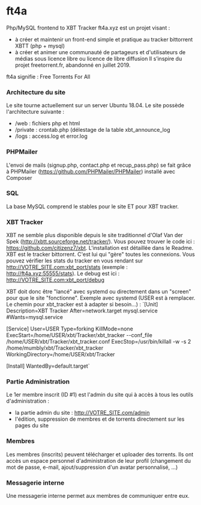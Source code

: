 # ft4a
Php/MySQL frontend to XBT Tracker
ft4a.xyz est un projet visant :
- à créer et maintenir un front-end simple et pratique au tracker bittorrent XBTT (php + mysql)
- à créer et animer une communauté de partageurs et d'utilisateurs de médias sous licence libre ou licence de libre diffusion
Il s’inspire du projet freetorrent.fr, abandonné en juillet 2019.

ft4a signifie : Free Torrents For All

### Architecture du site
Le site tourne actuellement sur un server Ubuntu 18.04.
Le site possède l'architecture suivante :
- /web : fichiers php et html
- /private : crontab.php (délestage de la table xbt_announce_log
- /logs : access.log et error.log

### PHPMailer
L'envoi de mails (signup.php, contact.php et recup_pass.php) se fait grâce à PHPMailer (https://github.com/PHPMailer/PHPMailer) installé avec Composer

### SQL
La base MySQL comprend le stables pour le site ET pour XBT tracker.

### XBT Tracker
XBT ne semble plus disponible depuis le site traditionnel d'Olaf Van der Spek (http://xbtt.sourceforge.net/tracker/).
Vous pouvez trouver le code ici : https://github.com/citizenz7/xbt. L'installation est détaillée dans le Readme.
XBT est le tracker bittorrent. C'est lui qui "gère" toutes les connexions.
Vous pouvez vérifier les stats du tracker en vous rendant sur http://VOTRE_SITE.com:xbt_port/stats (exemple : http://ft4a.xyz:55555/stats).
Le debug est ici : http://VOTRE_SITE.com:xbt_port/debug

XBT doit donc être "lancé" avec systemd ou directement dans un "screen" pour que le site "fonctionne".
Exemple avec systemd (USER est à remplacer. Le chemin pour xbt_tracker est à adapter si besoin...) :
`[Unit]
Description=XBT Tracker
After=network.target mysql.service
#Wants=mysql.service

[Service]
User=USER
Type=forking
KillMode=none
ExecStart=/home/USER/xbt/Tracker/xbt_tracker --conf_file /home/USER/xbt/Tracker/xbt_tracker.conf
ExecStop=/usr/bin/killall -w -s 2 /home/mumbly/xbt/Tracker/xbt_tracker
WorkingDirectory=/home/USER/xbt/Tracker

[Install]
WantedBy=default.target`

### Partie Administration
Le 1er membre inscrit (ID #1) est l'admin du site qui à accès à tous les outils d'administration :
- la partie admin du site : http://VOTRE_SITE.com/admin
- l'édition, suppression de membres et de torrents directement sur les pages du site 

### Membres
Les membres (inscrits) peuvent télécharger et uploader des torrents.
Ils ont accès un espace personnel d'administration de leur profil (changement du mot de passe, e-mail, ajout/suppression d'un avatar personnalisé, ...)

### Messagerie interne
Une messagerie interne permet aux membres de communiquer entre eux.
